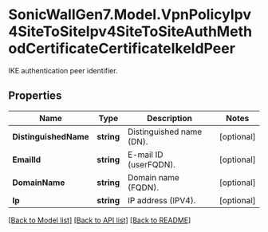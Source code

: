# SonicWallGen7.Model.VpnPolicyIpv4SiteToSiteIpv4SiteToSiteAuthMethodCertificateCertificateIkeIdPeer
IKE authentication peer identifier.

## Properties

Name | Type | Description | Notes
------------ | ------------- | ------------- | -------------
**DistinguishedName** | **string** | Distinguished name (DN). | [optional] 
**EmailId** | **string** | E-mail ID (userFQDN). | [optional] 
**DomainName** | **string** | Domain name (FQDN). | [optional] 
**Ip** | **string** | IP address (IPV4). | [optional] 

[[Back to Model list]](../README.md#documentation-for-models) [[Back to API list]](../README.md#documentation-for-api-endpoints) [[Back to README]](../README.md)

